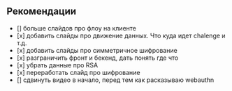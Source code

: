 ## Рекомендации

- [] больше слайдов про флоу на клиенте
- [х] добавить слайды про движение данных. Что куда идет chalenge и т.д.
- [х] добавить слайды про симметричное шифрование
- [х] разграничить фронт и бекенд, дать понять где что
- [х] убрать данные про RSA
- [х] переработать слайд про шифрование
- [] сдвинуть видео в начало, перед тем как расказываю webauthn
